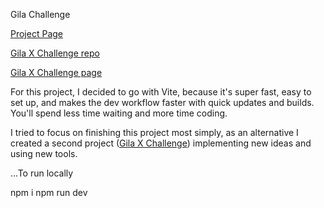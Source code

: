 Gila Challenge

[Project Page](https://gila-challenge-9xikimast-joaolfrs-projects.vercel.app/)

[Gila X Challenge repo](https://github.com/joaolfr/gilaXchallenge)

[Gila X Challenge page](https://gila-xchallenge-nhgr.vercel.app/)

For this project, I decided to go with Vite, because it's super fast, easy to set up, and makes the dev workflow faster with quick updates and builds. You'll spend less time waiting and more time coding.

I tried to focus on finishing this project most simply, as an alternative I created a second project ([Gila X Challenge](https://github.com/joaolfr/gilaXchallenge)) implementing new ideas and using new tools.

...To run locally 

npm i
npm run dev
